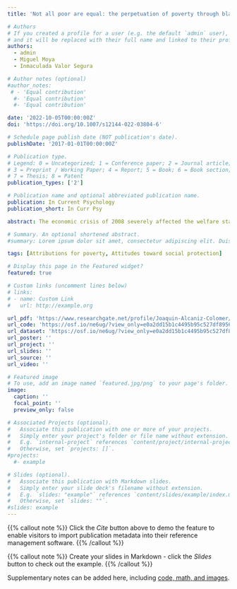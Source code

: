 ```yaml
---
title: 'Not all poor are equal: the perpetuation of poverty through blaming those who have been poor all their lives'

# Authors
# If you created a profile for a user (e.g. the default `admin` user), write the username (folder name) here
# and it will be replaced with their full name and linked to their profile.
authors:
  - admin
  - Miguel Moya
  - Inmaculada Valor Segura

# Author notes (optional)
#author_notes:
 # - 'Equal contribution'
  #- 'Equal contribution'
  #- 'Equal contribution'

date: '2022-10-05T00:00:00Z'
doi: 'https://doi.org/10.1007/s12144-022-03804-6'

# Schedule page publish date (NOT publication's date).
publishDate: '2017-01-01T00:00:00Z'

# Publication type.
# Legend: 0 = Uncategorized; 1 = Conference paper; 2 = Journal article;
# 3 = Preprint / Working Paper; 4 = Report; 5 = Book; 6 = Book section;
# 7 = Thesis; 8 = Patent
publication_types: ['2']

# Publication name and optional abbreviated publication name.
publication: In Current Psychology
publication_short: In Curr Psy

abstract: The economic crisis of 2008 severely affected the welfare states. As the economic situation of a country worsens, the resources that the public administration can devote to improve the situation of the people also decrease, endangering the advancement of those in a disadvantaged situation. People who have always lived in poverty, besides having their opportunities reduced, also face negative public views that affect the perceived legitimacy of such public aid, which can in turn be a mechanism for perpetuating their situation. Two studies (N = 252 and N = 266) analyse how a person in persistent poverty is perceived compared to a person in poverty due to the crisis—a circumstantial poverty. We also study some feasible mechanisms underlying this different perception, as well as their effects on attitudes toward social protection policies. In Study 1, results indicated that people showed more favourable attitudes toward social protection policies when they perceived someone in poverty due to the crisis, compared to the target who had been in poverty all his/her life. Individualistic attributions for poverty mediated this effect. when people think of someone in persistent poverty, they make more individualistic attributions concerning their situation, which leads to worse attitudes toward social protection policies. Identification with the group moderates this relation. Furthermore, Study 2 showed that participants perceive people who are in poverty because of economic crisis as more deserving of help than people who have always been poor. Some theoretical and practical implications for intergroup relations and public policy are discussed.

# Summary. An optional shortened abstract.
#summary: Lorem ipsum dolor sit amet, consectetur adipiscing elit. Duis posuere tellus ac convallis placerat. Proin tincidunt magna sed ex sollicitudin condimentum.

tags: [Attributions for poverty, Attitudes toward social protection]

# Display this page in the Featured widget?
featured: true

# Custom links (uncomment lines below)
# links:
# - name: Custom Link
#   url: http://example.org

url_pdf: 'https://www.researchgate.net/profile/Joaquin-Alcaniz-Colomer/publication/364176188_Not_all_poor_are_equal_the_perpetuation_of_poverty_through_blaming_those_who_have_been_poor_all_their_lives/links/633d863fff870c55ce0261fb/Not-all-poor-are-equal-the-perpetuation-of-poverty-through-blaming-those-who-have-been-poor-all-their-lives.pdf'
url_code: 'https://osf.io/ne6ug/?view_only=e0a2dd15b1c4495b95c527df89569038.'
url_dataset: 'https://osf.io/ne6ug/?view_only=e0a2dd15b1c4495b95c527df89569038.'
url_poster: ''
url_project: ''
url_slides: ''
url_source: ''
url_video: ''

# Featured image
# To use, add an image named `featured.jpg/png` to your page's folder.
image:
  caption: ''
  focal_point: ''
  preview_only: false

# Associated Projects (optional).
#   Associate this publication with one or more of your projects.
#   Simply enter your project's folder or file name without extension.
#   E.g. `internal-project` references `content/project/internal-project/index.md`.
#   Otherwise, set `projects: []`.
#projects:
  #- example

# Slides (optional).
#   Associate this publication with Markdown slides.
#   Simply enter your slide deck's filename without extension.
#   E.g. `slides: "example"` references `content/slides/example/index.md`.
#   Otherwise, set `slides: ""`.
#slides: example
---
```


{{% callout note %}}
Click the _Cite_ button above to demo the feature to enable visitors to import publication metadata into their reference management software.
{{% /callout %}}

{{% callout note %}}
Create your slides in Markdown - click the _Slides_ button to check out the example.
{{% /callout %}}

Supplementary notes can be added here, including [code, math, and images](https://wowchemy.com/docs/writing-markdown-latex/).
